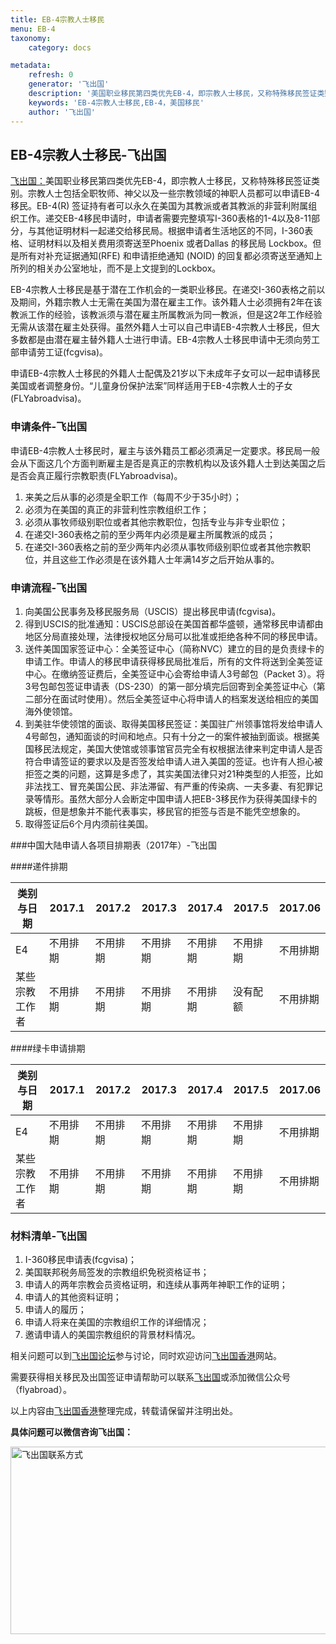 ```yaml
---
title: EB-4宗教人士移民
menu: EB-4
taxonomy:
    category: docs

metadata:
    refresh: 0
    generator: '飞出国'
    description: '美国职业移民第四类优先EB-4，即宗教人士移民，又称特殊移民签证类别。宗教人士包括全职牧师、神父以及一些宗教领域的神职人员都可以申请EB-4移民。EB-4(R) 签证持有者可以永久在美国为其教派或者其教派的非营利附属组织工作。递交EB-4移民申请时，申请者需要完整填写I-360表格的1-4以及8-11部分，与其他证明材料一起递交给移民局。根据申请者生活地区的不同，I-360表格、证明材料以及相关费用须寄送至Phoenix或者Dallas 的移民局Lockbox。但是所有对补充证据通知(RFE) 和申请拒绝通知 (NOID) 的回复都必须寄送至通知上所列的相关办公室地址，而不是上文提到的Lockbox。'
    keywords: 'EB-4宗教人士移民,EB-4，美国移民'
    author: '飞出国'
---
```

## EB-4宗教人士移民-飞出国

[飞出国：](http://flyabroad.me?target=_blank)美国职业移民第四类优先EB-4，即宗教人士移民，又称特殊移民签证类别。宗教人士包括全职牧师、神父以及一些宗教领域的神职人员都可以申请EB-4移民。EB-4(R) 签证持有者可以永久在美国为其教派或者其教派的非营利附属组织工作。递交EB-4移民申请时，申请者需要完整填写I-360表格的1-4以及8-11部分，与其他证明材料一起递交给移民局。根据申请者生活地区的不同，I-360表格、证明材料以及相关费用须寄送至Phoenix 或者Dallas 的移民局 Lockbox。但是所有对补充证据通知(RFE) 和申请拒绝通知 (NOID) 的回复都必须寄送至通知上所列的相关办公室地址，而不是上文提到的Lockbox。

EB-4宗教人士移民是基于潜在工作机会的一类职业移民。在递交I-360表格之前以及期间，外籍宗教人士无需在美国为潜在雇主工作。该外籍人士必须拥有2年在该教派工作的经验，该教派须与潜在雇主所属教派为同一教派，但是这2年工作经验无需从该潜在雇主处获得。虽然外籍人士可以自己申请EB-4宗教人士移民，但大多数都是由潜在雇主替外籍人士进行申请。EB-4宗教人士移民申请中无须向劳工部申请劳工证(fcgvisa)。

申请EB-4宗教人士移民的外籍人士配偶及21岁以下未成年子女可以一起申请移民美国或者调整身份。“儿童身份保护法案”同样适用于EB-4宗教人士的子女(FLYabroadvisa)。

### 申请条件-飞出国

申请EB-4宗教人士移民时，雇主与该外籍员工都必须满足一定要求。移民局一般会从下面这几个方面判断雇主是否是真正的宗教机构以及该外籍人士到达美国之后是否会真正履行宗教职责(FLYabroadvisa)。

1. 来美之后从事的必须是全职工作（每周不少于35小时）；
1. 必须为在美国的真正的非营利性宗教组织工作；
1. 必须从事牧师级别职位或者其他宗教职位，包括专业与非专业职位；
1. 在递交I-360表格之前的至少两年内必须是雇主所属教派的成员；
1. 在递交I-360表格之前的至少两年内必须从事牧师级别职位或者其他宗教职位，并且这些工作必须是在该外籍人士年满14岁之后开始从事的。

### 申请流程-飞出国

1. 向美国公民事务及移民服务局（USCIS）提出移民申请(fcgvisa)。
2. 得到USCIS的批准通知：USCIS总部设在美国首都华盛顿，通常移民申请都由地区分局直接处理，法律授权地区分局可以批准或拒绝各种不同的移民申请。
3. 送件美国国家签证中心：全美签证中心（简称NVC）建立的目的是负责绿卡的申请工作。申请人的移民申请获得移民局批准后，所有的文件将送到全美签证中心。在缴纳签证费后，全美签证中心会寄给申请人3号邮包（Packet 3）。将3号包邮包签证申请表（DS-230）的第一部分填完后回寄到全美签证中心（第二部分在面试时使用）。然后全美签证中心将申请人的档案发送给相应的美国海外使领馆。
4. 到美驻华使领馆的面谈、取得美国移民签证：美国驻广州领事馆将发给申请人4号邮包，通知面谈的时间和地点。只有十分之一的案件被抽到面谈。根据美国移民法规定，美国大使馆或领事馆官员完全有权根据法律来判定申请人是否符合申请签证的要求以及是否签发给申请人进入美国的签证。也许有人担心被拒签之类的问题，这算是多虑了，其实美国法律只对21种类型的人拒签，比如非法找工、冒充美国公民、非法滞留、有严重的传染病、一夫多妻、有犯罪记录等情形。虽然大部分人会断定中国申请人把EB-3移民作为获得美国绿卡的跳板，但是想象并不能代表事实，移民官的拒签与否是不能凭空想象的。
5. 取得签证后6个月内须前往美国。

###中国大陆申请人各项目排期表（2017年）-飞出国

####递件排期

类别与日期 | 2017.1 | 2017.2 | 2017.3 | 2017.4 | 2017.5 | 2017.06
------|--------|--------|--------|--------|--------|--------
E4 | 不用排期 | 不用排期 | 不用排期 | 不用排期 | 不用排期 | 不用排期
某些宗教工作者 | 不用排期 | 不用排期 | 不用排期 | 不用排期 | 没有配额 | 不用排期

####绿卡申请排期

类别与日期 | 2017.1 | 2017.2 | 2017.3 | 2017.4 | 2017.5 | 2017.06
------|--------|--------|--------|--------|--------|--------
E4 | 不用排期 | 不用排期 | 不用排期 | 不用排期 | 不用排期 | 不用排期
某些宗教工作者 | 不用排期 | 不用排期 | 不用排期 | 不用排期 | 不用排期 | 不用排期

### 材料清单-飞出国

1. I-360移民申请表(fcgvisa)；
1. 美国联邦税务局签发的宗教组织免税资格证书；
1. 申请人的两年宗教会员资格证明，和连续从事两年神职工作的证明；
1. 申请人的其他资料证明；
1. 申请人的履历；
1. 申请人将来在美国的宗教组织工作的详细情况；
1. 邀请申请人的美国宗教组织的背景材料情况。

相关问题可以到[飞出国论坛]参与讨论，同时欢迎访问[飞出国香港]网站。 

需要获得相关移民及出国签证申请帮助可以联系[飞出国]或添加微信公众号（flyabroad）。 

以上内容由[飞出国香港]整理完成，转载请保留并注明出处。 

[飞出国论坛]: http://bbs.fcgvisa.com?target=_blank 
[飞出国香港]: http://flyabroad.hk?target=_blank 
[飞出国]:http://flyabroad.me/contact/?target=_blank 

**具体问题可以微信咨询飞出国：**

<img src="http://wx1.sinaimg.cn/mw1024/892c310fly1fgkvndf1s9j20p008d0v3.jpg" width = "900" height = "300" alt="飞出国联系方式" align=center />
